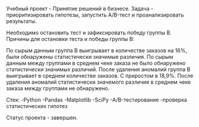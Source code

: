 Учебный проект - Принятие решений в бизнесе. 
Задача - приоритизировать гипотезы, запустить A/B-тест и проанализировать результаты.

Необходимо остановить тест и зафиксировать победу группы В.
Причины для остановки теста и победы группы B:

По сырым данным группа B выигрывает в количестве заказов на 16%, были обнаружены статистически значимые различия.
По сырым данным между группами в среднем чеке заказа не было обнаружено статистически значимых различий.
После удаления аномалий группа B выигрывает в среднем количестве заказов. С приростом в 18,9%.
После удаления аномалий статистически значемого различия в среднем чеке заказа между группами не обнаружено.

Стек: 
-Python
-Pandas
-Matplotlib
-SciPy
-A/B-тестирование
-проверка статистических гипотез

Статус проекта - завершен.

